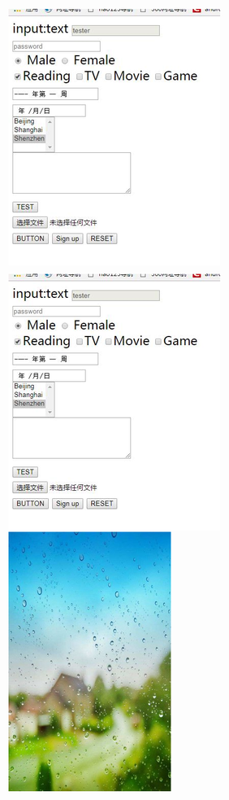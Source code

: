 
<img src="img/form.jpg" title="CSS3"><br>

![ceshi](img/form.jpg)<br>
<img src="img/test.jpg" alt="星球图片" title="title..."> <br>